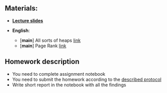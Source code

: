 ## Materials:
* [__Lecture slides__](https://github.com/Aelphy/ISC/tree/fall2023/week6/Lecture6.pdf)

* __English__:
  * [__main__] All sorts of heaps [link](https://www.geeksforgeeks.org/heap-data-structure/)
  * [__main__] Page Rank [link](http://www.cs.cmu.edu/~elaw/pagerank.pdf)

## Homework description
* You need to complete assignment notebook
* You need to submit the homework according to the [described protocol](https://github.com/Aelphy/ISC/wiki/Homeworks-and-grading-(ETHZ-and-UZH))
* Write short report in the notebook with all the findings
